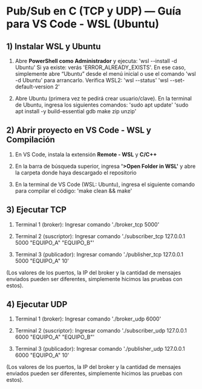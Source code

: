 # Pub/Sub en C (TCP y UDP) — Guía para VS Code - WSL (Ubuntu)

## 1) Instalar WSL y Ubuntu

1. Abre **PowerShell como Administrador** y ejecuta:
   'wsl --install -d Ubuntu'
   Si ya existe: verás 'ERROR_ALREADY_EXISTS'. En ese caso, simplemente abre “Ubuntu” desde el menú inicial o use el comando 'wsl -d Ubuntu' para arrancarlo.
   Verifica WSL2:
   'wsl --status'
   'wsl --set-default-version 2'

2. Abre Ubuntu (primera vez te pedirá crear usuario/clave).
   En la terminal de Ubuntu, ingresa los siguientes comandos:
   'sudo apt update'
   'sudo apt install -y build-essential gdb make zip unzip'

## 2) Abrir proyecto en VS Code - WSL y Compilación

1. En VS Code, instala la extensión **Remote - WSL** y **C/C++**

2. En la barra de búsqueda superior, ingresa **'>Open Folder in WSL'** y abre la carpeta donde haya descargado el repositorio

3. En la terminal de VS Code (WSL: Ubuntu), ingresa el siguiente comando para compilar el código:
   'make clean && make'

## 3) Ejecutar TCP

1. Terminal 1 (broker): Ingresar comando './broker_tcp 5000'

2. Terminal 2 (suscriptor): Ingresar comando './subscriber_tcp 127.0.0.1 5000 "EQUIPO_A" "EQUIPO_B"'

3. Terminal 3 (publicador): Ingresar comando './publisher_tcp 127.0.0.1 5000 "EQUIPO_A" 10'

(Los valores de los puertos, la IP del broker y la cantidad de mensajes enviados pueden ser diferentes, simplemente hicimos las pruebas con estos).

## 4) Ejecutar UDP

1. Terminal 1 (broker): Ingresar comando './broker_udp 6000'

2. Terminal 2 (suscriptor): Ingresar comando './subscriber_udp 127.0.0.1 6000 "EQUIPO_A" "EQUIPO_B"'

3. Terminal 3 (publicador): Ingresar comando './publisher_udp 127.0.0.1 6000 "EQUIPO_A" 10'

(Los valores de los puertos, la IP del broker y la cantidad de mensajes enviados pueden ser diferentes, simplemente hicimos las pruebas con estos).



